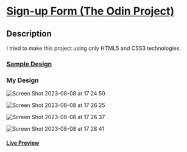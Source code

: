 # [Sign-up Form (The Odin Project)](https://www.theodinproject.com/lessons/node-path-intermediate-html-and-css-sign-up-form)

## Description

I tried to make this project using only HTML5 and CSS3 technologies.

### [Sample Design](https://cdn.statically.io/gh/TheOdinProject/curriculum/5f37d43908ef92499e95a9b90fc3cc291a95014c/html_css/project-sign-up-form/sign-up-form.png)

### My Design

![Screen Shot 2023-08-08 at 17 24 50](https://github-production-user-asset-6210df.s3.amazonaws.com/117529414/259137013-c00874bf-84ba-447c-8b31-73b2e5166444.png?X-Amz-Algorithm=AWS4-HMAC-SHA256&X-Amz-Credential=AKIAVCODYLSA53PQK4ZA%2F20241018%2Fus-east-1%2Fs3%2Faws4_request&X-Amz-Date=20241018T180536Z&X-Amz-Expires=300&X-Amz-Signature=25d1699776e0a86899849d9836c63363fa620942f051722b0d3b37ec05dee386&X-Amz-SignedHeaders=host)

![Screen Shot 2023-08-08 at 17 26 25](https://github-production-user-asset-6210df.s3.amazonaws.com/117529414/259137042-ec9a0528-ffa9-4c2d-ab3b-0831fbe96c93.png?X-Amz-Algorithm=AWS4-HMAC-SHA256&X-Amz-Credential=AKIAVCODYLSA53PQK4ZA%2F20241018%2Fus-east-1%2Fs3%2Faws4_request&X-Amz-Date=20241018T180546Z&X-Amz-Expires=300&X-Amz-Signature=b4991f176767f6df94908bedff9e3ce1f5760bd7f475003d6c5128c5bad536c2&X-Amz-SignedHeaders=host)

![Screen Shot 2023-08-08 at 17 26 37](https://github-production-user-asset-6210df.s3.amazonaws.com/117529414/259137067-0c54b8ad-fbae-4dc4-8a3c-a0e4baf95c88.png?X-Amz-Algorithm=AWS4-HMAC-SHA256&X-Amz-Credential=AKIAVCODYLSA53PQK4ZA%2F20241018%2Fus-east-1%2Fs3%2Faws4_request&X-Amz-Date=20241018T180553Z&X-Amz-Expires=300&X-Amz-Signature=0dac3243e72a35cc9dddab9c58fc61e03e59ad36e02ef3af96a42569440d34b9&X-Amz-SignedHeaders=host)

![Screen Shot 2023-08-08 at 17 28 41](https://github-production-user-asset-6210df.s3.amazonaws.com/117529414/259137078-daff3b22-2469-4aa7-83c9-358757a5b369.png?X-Amz-Algorithm=AWS4-HMAC-SHA256&X-Amz-Credential=AKIAVCODYLSA53PQK4ZA%2F20241018%2Fus-east-1%2Fs3%2Faws4_request&X-Amz-Date=20241018T180600Z&X-Amz-Expires=300&X-Amz-Signature=eb3a69b344f2b7796ad7f376df85d8fb9aa72a9485a46d9a48f2df0457cb5fc8&X-Amz-SignedHeaders=host)

#### [Live Preview](https://selimbiber.github.io/Vanilla-CSS-Challenges/%2BDay30-sign-up-form/)
